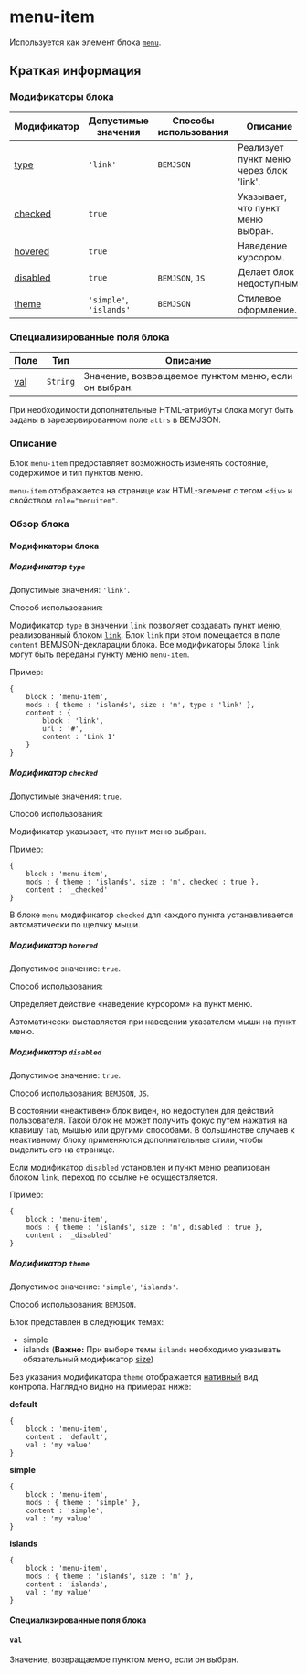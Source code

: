 # menu-item

Используется как элемент блока [`menu`](../menu/menu.ru.md).

## Краткая информация

### Модификаторы блока

| Модификатор | Допустимые значения | Способы использования | Описание |
| ----------- | ------------------- | -------------------- | -------- |
| <a href=#type>type</a> | <code>'link'</code> | <code>BEMJSON</code> | Реализует пункт меню через блок 'link'. |
| <a href=#checked>checked</a> | <code>true</code> | | Указывает, что пункт меню выбран. |
| <a href=#hovered>hovered</a> | <code>true</code> | | Наведение курсором. |
| <a href=#disabled>disabled</a> | <code>true</code> | <code>BEMJSON</code>, <code>JS</code> | Делает блок недоступным. |
| <a href=#theme>theme</a> | <code>'simple'</code>, <code>'islands'</code> | <code>BEMJSON</code> | Стилевое оформление. |

### Специализированные поля блока

| Поле | Тип | Описание |
| ---- | --- | -------- |
| <a href=#val>val</a> | <code>String</code> | Значение, возвращаемое пунктом меню, если он выбран. |

При необходимости дополнительные HTML-атрибуты блока могут быть заданы в зарезервированном поле `attrs` в BEMJSON.

### Описание

Блок `menu-item` предоставляет возможность изменять состояние, содержимое и тип пунктов меню.

`menu-item` отображается на странице как HTML-элемент с тегом `<div>` и свойством `role="menuitem"`.

### Обзор блока

#### Модификаторы блока

<a name="type"></a>
##### Модификатор `type`

Допустимые значения: `'link'`.

Способ использования:

Модификатор `type` в значении `link` позволяет создавать пункт меню, реализованный блоком [`link`](../link/link.ru.md). Блок `link` при этом помещается в поле `content` BEMJSON-декларации блока. Все модификаторы блока `link` могут быть переданы пункту меню `menu-item`.

Пример:

```bemjson
{
    block : 'menu-item',
    mods : { theme : 'islands', size : 'm', type : 'link' },
    content : {
        block : 'link',
        url : '#',
        content : 'Link 1'
    }
}
```

<a name="checked"></a>
##### Модификатор `checked`

Допустимые значения: `true`.

Способ использования:

Модификатор указывает, что пункт меню выбран.

Пример:

```bemjson
{
    block : 'menu-item',
    mods : { theme : 'islands', size : 'm', checked : true },
    content : '_checked'
}
```

В блоке `menu` модификатор `checked` для каждого пункта устанавливается автоматически по щелчку мыши.

<a name="hovered"></a>
##### Модификатор `hovered`

Допустимое значение: `true`.

Способ использования:

Определяет действие «наведение курсором» на пункт меню.

Автоматически выставляется при наведении указателем мыши на пункт меню.

<a name="disabled"></a>
##### Модификатор `disabled`

Допустимое значение: `true`.

Способ использования: `BEMJSON`, `JS`.

В состоянии «неактивен» блок виден, но недоступен для действий пользователя. Такой блок не может получить фокус путем нажатия на клавишу `Tab`, мышью или другими способами. В большинстве случаев к неактивному блоку применяются дополнительные стили, чтобы выделить его на странице.

Если модификатор `disabled` установлен и пункт меню реализован блоком `link`, переход по ссылке не осуществляется.

Пример:

```bemjson
{
    block : 'menu-item',
    mods : { theme : 'islands', size : 'm', disabled : true },
    content : '_disabled'
}
```

<a name="theme"></a>
##### Модификатор `theme`

Допустимое значение: `'simple'`, `'islands'`.

Способ использования: `BEMJSON`.

Блок представлен в следующих темах:

 * simple
 * islands (**Важно:** При выборе темы `islands` необходимо указывать обязательный модификатор [size](#size))

Без указания модификатора `theme` отображается [нативный](#native) вид контрола.
Наглядно видно на примерах ниже:

<a name="native"></a>
**default**

```bemjson
{
    block : 'menu-item',
    content : 'default',
    val : 'my value'
}
```

**simple**

```bemjson
{
    block : 'menu-item',
    mods : { theme : 'simple' },
    content : 'simple',
    val : 'my value'
}
```

**islands**

```bemjson
{
    block : 'menu-item',
    mods : { theme : 'islands', size : 'm' },
    content : 'islands',
    val : 'my value'
}
```

#### Специализированные поля блока

<a name="val"></a>
#### `val`

Значение, возвращаемое пунктом меню, если он выбран.
